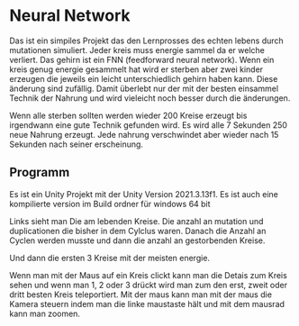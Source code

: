 # Neural Network
Das ist ein simpiles Projekt das den Lernprosses des echten lebens durch mutationen simuliert. 
Jeder kreis muss energie sammel da er welche verliert.
Das gehirn ist ein FNN (feedforward neural network).
Wenn ein kreis genug energie gesammelt hat wird er sterben aber zwei kinder erzeugen die jeweils ein leicht unterschiedlich gehirn haben kann.
Diese änderung sind zufällig. Damit überlebt nur der mit der besten einsammel Technik der Nahrung und wird vieleicht noch besser durch die änderungen.

Wenn alle sterben sollten werden wieder 200 Kreise erzeugt bis irgendwann eine gute Technik gefunden wird.
Es wird alle 7 Sekunden 250 neue Nahrung erzeugt. Jede nahrung verschwindet aber wieder nach 15 Sekunden nach seiner erscheinung.

## Programm
Es ist ein Unity Projekt mit der Unity Version 2021.3.13f1. Es ist auch eine kompilierte version im Build ordner für windows 64 bit 

Links sieht man Die am lebenden Kreise. Die anzahl an mutation und duplicationen die bisher in dem Cylclus waren. 
Danach die Anzahl an Cyclen werden musste und dann die anzahl an gestorbenden Kreise.

Und dann die ersten 3 Kreise mit der meisten energie.

Wenn man mit der Maus auf ein Kreis clickt kann man die Detais zum Kreis sehen und wenn man 1, 2 oder 3 drückt wird man zum den erst, zweit oder dritt besten Kreis teleportiert.
Mit der maus kann man mit der maus die Kamera steuern indem man die linke maustaste hält
und mit dem mausrad kann man zoomen.
